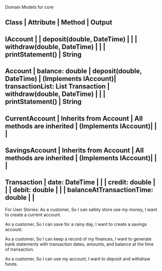 ﻿Domain Models for core

Class                | Attribute                                                 | Method                                      | Output
------------------------------------------------------------------------------------------------------------------------------------------------------
IAccount             |                                                           | deposit(double, DateTime)                   |
                     |                                                           | withdraw(double, DateTime)                  | 
                     |                                                           | printStatement()                            | String 
------------------------------------------------------------------------------------------------------------------------------------------------------
Account              | balance: double                                           | deposit(double, DateTime)                   | 
(Implements IAccount)| transactionList: List Transaction                         | withdraw(double, DateTime)                  | 
                     |                                                           | printStatement()                            | String
------------------------------------------------------------------------------------------------------------------------------------------------------
CurrentAccount       | Inherits from Account                                     |  All methods are inherited                  | 
(Implements IAccount)|                                                           |                                             | 
------------------------------------------------------------------------------------------------------------------------------------------------------
SavingsAccount       | Inherits from Account                                     |  All methods are inherited                  | 
(Implements IAccount)|                                                           |                                             | 
------------------------------------------------------------------------------------------------------------------------------------------------------
Transaction          | date: DateTime                                            |                                             | 
                     | credit: double                                            |                                             | 
                     | debit: double                                             |                                             | 
                     | balanceAtTransactionTime: double                          |                                             | 
------------------------------------------------------------------------------------------------------------------------------------------------------
For User Stories:
As a customer,
So I can safely store use my money,
I want to create a current account.

As a customer,
So I can save for a rainy day,
I want to create a savings account.

As a customer,
So I can keep a record of my finances,
I want to generate bank statements with transaction dates, amounts, and balance at the time of transaction.

As a customer,
So I can use my account,
I want to deposit and withdraw funds.